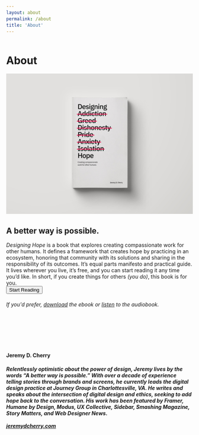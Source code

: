 ```yaml
---
layout: about
permalink: /about
title: 'About'
---
```


<div class="about-page">
<div class="row">
  <div class="column left">
  	<div><h1>About</h1></div>
  </div>
  <div class="column right">
  	<img src="/images/book-image.jpg" class="book-image">
  	<h2>A better way is possible.</h2>
  	<em>Designing Hope</em> is a book that explores creating compassionate work for other humans. It defines a framework that creates hope by practicing in an ecosystem, honoring that community with its solutions and sharing in the responsibility of its outcomes. It’s equal parts manifesto and practical guide. It lives wherever you live, it’s free, and you can start reading it any time you’d like.  In short, if you create things for others <em>(you do)</em>, this book is for you.<br/>
  	<a href="/foreword"><button>Start Reading</button></a><br/>
  	<h6>If you'd prefer, <a href="/download" class="resource-link">download</a> the ebook or <a href="/listen" class="resource-link">listen</a> to the audiobook.</h6><br/>
  	<div class="divider">&nbsp;</div>
  	<br/><br/>
  	<h4>Jeremy D. Cherry</h4>
  	<h5>Relentlessly optimistic about the power of design, Jeremy lives by the words “A better way is possible.”  With over a decade of experience telling stories through brands and screens, he currently leads the digital design practice at Journey Group in Charlottesville, VA. He writes and speaks about the intersection of digital design and ethics, seeking to add hope back to the conversation. His work has been featured by Framer, Humane by Design, Modus, UX Collective, Sidebar, Smashing Magazine, Story Matters, and Web Designer News.<br/><br/>
    <a href="https://jeremydcherry.com" class="resource-link">jeremydcherry.com</a>
    </h5>

  </div>
</div>
</div>


